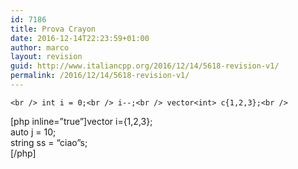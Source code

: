 ```yaml
---
id: 7186
title: Prova Crayon
date: 2016-12-14T22:23:59+01:00
author: marco
layout: revision
guid: http://www.italiancpp.org/2016/12/14/5618-revision-v1/
permalink: /2016/12/14/5618-revision-v1/
---
```

`<br />
int i = 0;<br />
i--;<br />
vector<int> c{1,2,3};<br />
` 

[php inline=&#8221;true&#8221;]vector<int> i={1,2,3};  
auto j = 10;  
string ss = &#8220;ciao&#8221;s;  
[/php]